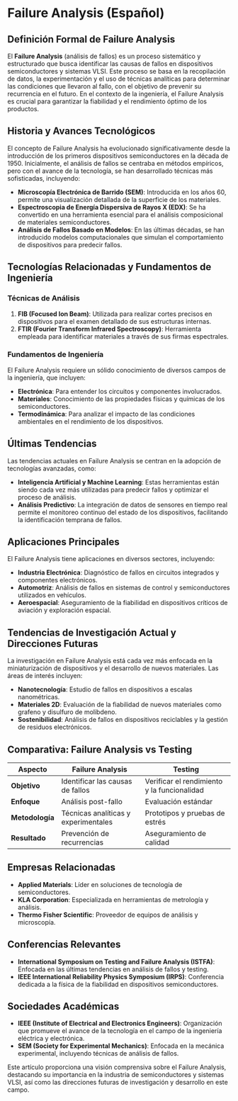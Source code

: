 # Failure Analysis (Español)

## Definición Formal de Failure Analysis

El **Failure Analysis** (análisis de fallos) es un proceso sistemático y estructurado que busca identificar las causas de fallos en dispositivos semiconductores y sistemas VLSI. Este proceso se basa en la recopilación de datos, la experimentación y el uso de técnicas analíticas para determinar las condiciones que llevaron al fallo, con el objetivo de prevenir su recurrencia en el futuro. En el contexto de la ingeniería, el Failure Analysis es crucial para garantizar la fiabilidad y el rendimiento óptimo de los productos.

## Historia y Avances Tecnológicos

El concepto de Failure Analysis ha evolucionado significativamente desde la introducción de los primeros dispositivos semiconductores en la década de 1950. Inicialmente, el análisis de fallos se centraba en métodos empíricos, pero con el avance de la tecnología, se han desarrollado técnicas más sofisticadas, incluyendo:

- **Microscopía Electrónica de Barrido (SEM)**: Introducida en los años 60, permite una visualización detallada de la superficie de los materiales.
- **Espectroscopia de Energía Dispersiva de Rayos X (EDX)**: Se ha convertido en una herramienta esencial para el análisis composicional de materiales semiconductores.
- **Análisis de Fallos Basado en Modelos**: En las últimas décadas, se han introducido modelos computacionales que simulan el comportamiento de dispositivos para predecir fallos.

## Tecnologías Relacionadas y Fundamentos de Ingeniería

### Técnicas de Análisis

1. **FIB (Focused Ion Beam)**: Utilizada para realizar cortes precisos en dispositivos para el examen detallado de sus estructuras internas.
2. **FTIR (Fourier Transform Infrared Spectroscopy)**: Herramienta empleada para identificar materiales a través de sus firmas espectrales.

### Fundamentos de Ingeniería

El Failure Analysis requiere un sólido conocimiento de diversos campos de la ingeniería, que incluyen:

- **Electrónica**: Para entender los circuitos y componentes involucrados.
- **Materiales**: Conocimiento de las propiedades físicas y químicas de los semiconductores.
- **Termodinámica**: Para analizar el impacto de las condiciones ambientales en el rendimiento de los dispositivos.

## Últimas Tendencias

Las tendencias actuales en Failure Analysis se centran en la adopción de tecnologías avanzadas, como:

- **Inteligencia Artificial y Machine Learning**: Estas herramientas están siendo cada vez más utilizadas para predecir fallos y optimizar el proceso de análisis.
- **Análisis Predictivo**: La integración de datos de sensores en tiempo real permite el monitoreo continuo del estado de los dispositivos, facilitando la identificación temprana de fallos.

## Aplicaciones Principales

El Failure Analysis tiene aplicaciones en diversos sectores, incluyendo:

- **Industria Electrónica**: Diagnóstico de fallos en circuitos integrados y componentes electrónicos.
- **Automotriz**: Análisis de fallos en sistemas de control y semiconductores utilizados en vehículos.
- **Aeroespacial**: Aseguramiento de la fiabilidad en dispositivos críticos de aviación y exploración espacial.

## Tendencias de Investigación Actual y Direcciones Futuras

La investigación en Failure Analysis está cada vez más enfocada en la miniaturización de dispositivos y el desarrollo de nuevos materiales. Las áreas de interés incluyen:

- **Nanotecnología**: Estudio de fallos en dispositivos a escalas nanométricas.
- **Materiales 2D**: Evaluación de la fiabilidad de nuevos materiales como grafeno y disulfuro de molibdeno.
- **Sostenibilidad**: Análisis de fallos en dispositivos reciclables y la gestión de residuos electrónicos.

## Comparativa: Failure Analysis vs Testing

| **Aspecto**            | **Failure Analysis**                          | **Testing**                                   |
|-----------------------|---------------------------------------------|----------------------------------------------|
| **Objetivo**          | Identificar las causas de fallos            | Verificar el rendimiento y la funcionalidad  |
| **Enfoque**          | Análisis post-fallo                          | Evaluación estándar                           |
| **Metodología**       | Técnicas analíticas y experimentales         | Prototipos y pruebas de estrés               |
| **Resultado**         | Prevención de recurrencias                   | Aseguramiento de calidad                      |

## Empresas Relacionadas

- **Applied Materials**: Líder en soluciones de tecnología de semiconductores.
- **KLA Corporation**: Especializada en herramientas de metrología y análisis.
- **Thermo Fisher Scientific**: Proveedor de equipos de análisis y microscopía.

## Conferencias Relevantes

- **International Symposium on Testing and Failure Analysis (ISTFA)**: Enfocada en las últimas tendencias en análisis de fallos y testing.
- **IEEE International Reliability Physics Symposium (IRPS)**: Conferencia dedicada a la física de la fiabilidad en dispositivos semiconductores.

## Sociedades Académicas

- **IEEE (Institute of Electrical and Electronics Engineers)**: Organización que promueve el avance de la tecnología en el campo de la ingeniería eléctrica y electrónica.
- **SEM (Society for Experimental Mechanics)**: Enfocada en la mecánica experimental, incluyendo técnicas de análisis de fallos.

Este artículo proporciona una visión comprensiva sobre el Failure Analysis, destacando su importancia en la industria de semiconductores y sistemas VLSI, así como las direcciones futuras de investigación y desarrollo en este campo.
